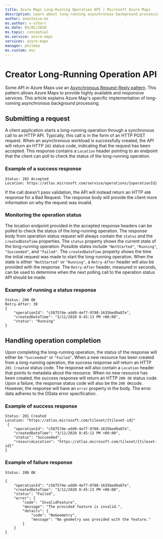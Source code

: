 ```yaml
---
title: Azure Maps Long-Running Operation API | Microsoft Azure Maps 
description: Learn about long-running asynchronous background processing in Azure Maps
author: anastasia-ms 
ms.author: v-stharr 
ms.date: 05/01/2020 
ms.topic: conceptual 
ms.service: azure-maps 
services: azure-maps 
manager: philmea 
ms.custom: mvc 
--- 
```


# Creator Long-Running Operation API

Some API in Azure Maps use an [Asynchronous Request-Reply pattern](https://docs.microsoft.com/azure/architecture/patterns/async-request-reply). This pattern allows Azure Maps to provide highly available and responsive services. This article explains Azure Map's specific implementation of long-running asynchronous background processing.

## Submitting a request

A client application starts a long-running operation through a synchronous call to an HTTP API. Typically, this call is in the form of an HTTP POST request. When an asynchronous workload is successfully created, the API will return an HTTP `202` status code, indicating that the request has been accepted. This response contains a `Location` header pointing to an endpoint that the client can poll to check the status of the long-running operation.

### Example of a success response

```HTTP
Status: 202 Accepted
Location: https://atlas.microsoft.com/service/operations/{operationId}

```

If the call doesn't pass validation, the API will instead return an HTTP `400` response for a Bad Request. The response body will provide the client more information on why the request was invalid.

### Monitoring the operation status

The location endpoint provided in the accepted response headers can be polled to check the status of the long-running operation. The response body from operation status request will always contain the `status` and the `createdDateTime` properties. The `status` property shows the current state of the long-running operation. Possible states include `"NotStarted"`, `"Running"`, `"Succeeded"`, and `"Failed"`. The `createdDateTime` property shows the time the initial request was made to start the long-running operation. When the state is either `"NotStarted"` or `"Running"`, a `Retry-After` header will also be provided with the response. The `Retry-After` header, measured in seconds, can be used to determine when the next polling call to the operation status API should be made.

### Example of running a status response

```HTTP
Status: 200 OK
Retry-After: 30
{
    "operationId": "c587574e-add9-4ef7-9788-1635bed9a87e",
    "createdDateTime": "3/11/2020 8:45:13 PM +00:00",
    "status": "Running"
}
```

## Handling operation completion

Upon completing the long-running operation, the status of the response will either be `"Succeeded"` or `"Failed"`. When a new resource has been created from a long-running operation, the success response will return an HTTP `201 Created` status code. The response will also contain a `Location` header that points to metadata about the resource. When no new resource has been created, the success response will return an HTTP `200 OK` status code. Upon a failure, the response status code will also be the `200 OK`code. However, the response will have an `error` property in the body. The error data adheres to the OData error specification.

### Example of success response

```HTTP
Status: 201 Created
Location: "https://atlas.microsoft.com/tileset/{tileset-id}"
 {
    "operationId": "c587574e-add9-4ef7-9788-1635bed9a87e",
    "createdDateTime": "3/11/2020 8:45:13 PM +00:00",
    "status": "Succeeded",
    "resourceLocation": "https://atlas.microsoft.com/tileset/{tileset-id}"
}
```

### Example of failure response

```HTTP
Status: 200 OK

{
    "operationId": "c587574e-add9-4ef7-9788-1635bed9a87e",
    "createdDateTime": "3/11/2020 8:45:13 PM +00:00",
    "status": "Failed",
    "error": {
        "code": "InvalidFeature",
        "message": "The provided feature is invalid.",
        "details": {
            "code": "NoGeometry",
            "message": "No geometry was provided with the feature."
        }
    }
}
```
